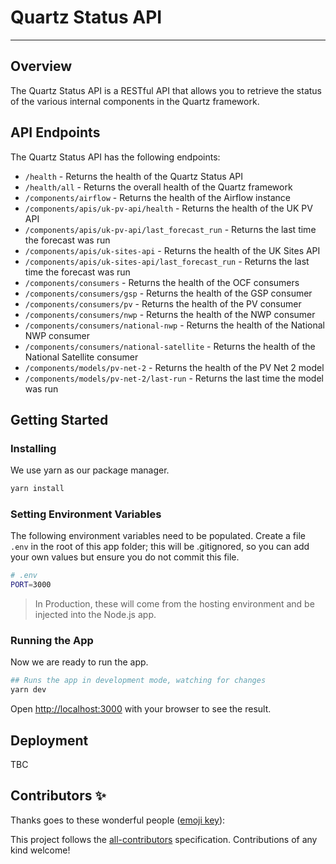 # Quartz Status API
___

## Overview
The Quartz Status API is a RESTful API that allows you to retrieve the status of the various internal components in the Quartz framework.

## API Endpoints
The Quartz Status API has the following endpoints:

- `/health` - Returns the health of the Quartz Status API
- `/health/all` - Returns the overall health of the Quartz framework
- `/components/airflow` - Returns the health of the Airflow instance
- `/components/apis/uk-pv-api/health` - Returns the health of the UK PV API
- `/components/apis/uk-pv-api/last_forecast_run` - Returns the last time the forecast was run
- `/components/apis/uk-sites-api` - Returns the health of the UK Sites API
- `/components/apis/uk-sites-api/last_forecast_run` - Returns the last time the forecast was run
- `/components/consumers` - Returns the health of the OCF consumers
- `/components/consumers/gsp` - Returns the health of the GSP consumer
- `/components/consumers/pv` - Returns the health of the PV consumer
- `/components/consumers/nwp` - Returns the health of the NWP consumer
- `/components/consumers/national-nwp` - Returns the health of the National NWP consumer
- `/components/consumers/national-satellite` - Returns the health of the National Satellite consumer
- `/components/models/pv-net-2` - Returns the health of the PV Net 2 model
- `/components/models/pv-net-2/last-run` - Returns the last time the model was run

## Getting Started
### Installing

We use yarn as our package manager.

```bash
yarn install
```

### Setting Environment Variables

The following environment variables need to be populated.
Create a file `.env` in the root of this app folder; this will be .gitignored, so you can add your own values but ensure you do not commit this file.

```bash
# .env
PORT=3000
```

> In Production, these will come from the hosting environment and be injected into the Node.js app.

### Running the App

Now we are ready to run the app. 

```bash
## Runs the app in development mode, watching for changes
yarn dev
```

Open [http://localhost:3000](http://localhost:3000) with your browser to see the result.

## Deployment

TBC

## Contributors ✨

Thanks goes to these wonderful people ([emoji key](https://allcontributors.org/docs/en/emoji-key)):

<!-- ALL-CONTRIBUTORS-LIST:START - Do not remove or modify this section -->
<!-- prettier-ignore-start -->
<!-- markdownlint-disable -->

<!-- markdownlint-restore -->
<!-- prettier-ignore-end -->

<!-- ALL-CONTRIBUTORS-LIST:END -->

This project follows the [all-contributors](https://github.com/all-contributors/all-contributors) specification. Contributions of any kind welcome!
